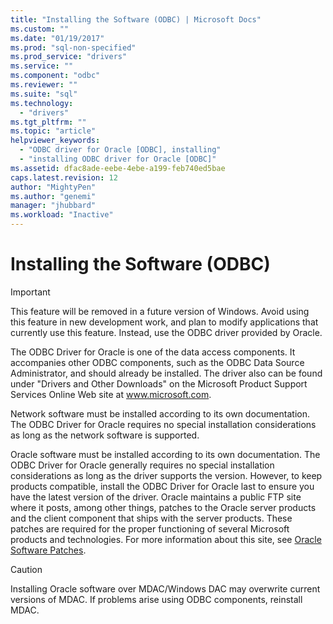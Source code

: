 ```yaml
---
title: "Installing the Software (ODBC) | Microsoft Docs"
ms.custom: ""
ms.date: "01/19/2017"
ms.prod: "sql-non-specified"
ms.prod_service: "drivers"
ms.service: ""
ms.component: "odbc"
ms.reviewer: ""
ms.suite: "sql"
ms.technology: 
  - "drivers"
ms.tgt_pltfrm: ""
ms.topic: "article"
helpviewer_keywords: 
  - "ODBC driver for Oracle [ODBC], installing"
  - "installing ODBC driver for Oracle [ODBC]"
ms.assetid: dfac8ade-eebe-4ebe-a199-feb740ed5bae
caps.latest.revision: 12
author: "MightyPen"
ms.author: "genemi"
manager: "jhubbard"
ms.workload: "Inactive"
---
```

# Installing the Software (ODBC)
> [!IMPORTANT]  
>  This feature will be removed in a future version of Windows. Avoid using this feature in new development work, and plan to modify applications that currently use this feature. Instead, use the ODBC driver provided by Oracle.  
  
 The ODBC Driver for Oracle is one of the data access components. It accompanies other ODBC components, such as the ODBC Data Source Administrator, and should already be installed. The driver also can be found under "Drivers and Other Downloads" on the Microsoft Product Support Services Online Web site at www.microsoft.com.  
  
 Network software must be installed according to its own documentation. The ODBC Driver for Oracle requires no special installation considerations as long as the network software is supported.  
  
 Oracle software must be installed according to its own documentation. The ODBC Driver for Oracle generally requires no special installation considerations as long as the driver supports the version. However, to keep products compatible, install the ODBC Driver for Oracle last to ensure you have the latest version of the driver. Oracle maintains a public FTP site where it posts, among other things, patches to the Oracle server products and the client component that ships with the server products. These patches are required for the proper functioning of several Microsoft products and technologies. For more information about this site, see [Oracle Software Patches](../../odbc/microsoft/oracle-software-patches.md).  
  
> [!CAUTION]  
>  Installing Oracle software over MDAC/Windows DAC may overwrite current versions of MDAC. If problems arise using ODBC components, reinstall MDAC.
